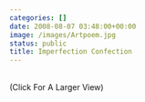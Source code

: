 ```yaml
---
categories: []
date: 2008-08-07 03:48:00+00:00
image: /images/Artpoem.jpg
status: public
title: Imperfection Confection
---
```





[  
](http://2.bp.blogspot.com/_fohXBbTXzC8/SJp3RNcZyHI/AAAAAAAAAVQ/xaVGntgkDSk/s1600-h/Artpoem.jpg)
(Click For A Larger View)


